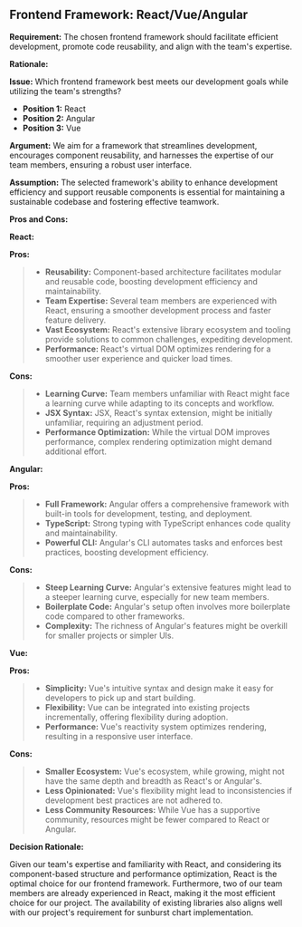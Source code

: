 ## Frontend Framework: React/Vue/Angular

**Requirement:**
The chosen frontend framework should facilitate efficient development, promote code reusability, and align with the team's expertise.

**Rationale:**

**Issue:** Which frontend framework best meets our development goals while utilizing the team's strengths?

- **Position 1:** React
- **Position 2:** Angular
- **Position 3:** Vue

**Argument:** We aim for a framework that streamlines development, encourages component reusability, and harnesses the expertise of our team members, ensuring a robust user interface.

**Assumption:** The selected framework's ability to enhance development efficiency and support reusable components is essential for maintaining a sustainable codebase and fostering effective teamwork.

**Pros and Cons:**

**React:**

**Pros:**

> - **Reusability:** Component-based architecture facilitates modular and reusable code, boosting development efficiency and maintainability.
> - **Team Expertise:** Several team members are experienced with React, ensuring a smoother development process and faster feature delivery.
> - **Vast Ecosystem:** React's extensive library ecosystem and tooling provide solutions to common challenges, expediting development.
> - **Performance:** React's virtual DOM optimizes rendering for a smoother user experience and quicker load times.

**Cons:**

> - **Learning Curve:** Team members unfamiliar with React might face a learning curve while adapting to its concepts and workflow.
> - **JSX Syntax:** JSX, React's syntax extension, might be initially unfamiliar, requiring an adjustment period.
> - **Performance Optimization:** While the virtual DOM improves performance, complex rendering optimization might demand additional effort.

**Angular:**

**Pros:**

> - **Full Framework:** Angular offers a comprehensive framework with built-in tools for development, testing, and deployment.
> - **TypeScript:** Strong typing with TypeScript enhances code quality and maintainability.
> - **Powerful CLI:** Angular's CLI automates tasks and enforces best practices, boosting development efficiency.

**Cons:**

> - **Steep Learning Curve:** Angular's extensive features might lead to a steeper learning curve, especially for new team members.
> - **Boilerplate Code:** Angular's setup often involves more boilerplate code compared to other frameworks.
> - **Complexity:** The richness of Angular's features might be overkill for smaller projects or simpler UIs.

**Vue:**

**Pros:**

> - **Simplicity:** Vue's intuitive syntax and design make it easy for developers to pick up and start building.
> - **Flexibility:** Vue can be integrated into existing projects incrementally, offering flexibility during adoption.
> - **Performance:** Vue's reactivity system optimizes rendering, resulting in a responsive user interface.

**Cons:**

> - **Smaller Ecosystem:** Vue's ecosystem, while growing, might not have the same depth and breadth as React's or Angular's.
> - **Less Opinionated:** Vue's flexibility might lead to inconsistencies if development best practices are not adhered to.
> - **Less Community Resources:** While Vue has a supportive community, resources might be fewer compared to React or Angular.

**Decision Rationale:**

Given our team's expertise and familiarity with React, and considering its component-based structure and performance optimization, React is the optimal choice for our frontend framework. Furthermore, two of our team members are already experienced in React, making it the most efficient choice for our project. The availability of existing libraries also aligns well with our project's requirement for sunburst chart implementation.
